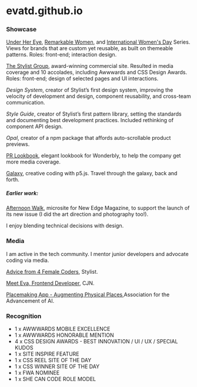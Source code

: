 # evatd.github.io

### Showcase 

[Under Her Eye](https://www.stylist.co.uk/series/under-her-eye), [Remarkable Women](https://www.stylist.co.uk/series/remarkable-women), and [International Women's Day](https://www.stylist.co.uk/series/international-womens-day) Series. Views for brands that are custom yet reusable, as built on themeable patterns. Roles: front-end; interaction design.

[The Stylist Group](https://www.thestylistgroup.com/), award-winning commercial site. Resulted in media coverage and 10 accolades, including Awwwards and CSS Design Awards. Roles: front-end; design of selected pages and UI interactions.

*Design System*, creator of Stylist’s first design system, improving the velocity of development and design, component reusability, and cross-team communication.

*Style Guide*, creator of Stylist’s first pattern library, setting the standards and documenting best development practices. Included rethinking of component API design.

*Opal*, creator of a npm  package that affords auto-scrollable product previews.

[PR Lookbook](https://pr.wonderbly.com/), elegant lookbook for Wonderbly, to help the company get more media coverage.

[Galaxy](https://evatd.github.io/galaxy/), creative coding with p5.js. Travel through the galaxy, back and forth.

##### Earlier work:
[Afternoon Walk](https://evatd.github.io/afternoon-walk/), microsite for New Edge Magazine, to support the launch of its new issue (I did the art direction and photography too!).
 
I enjoy blending technical decisions with design.

### Media

I am active in the tech community. I mentor junior developers and advocate coding via media.

[Advice from 4 Female Coders](https://www.stylist.co.uk/visible-women/women-in-tech-development-website-shortlist-media-gender-diversity/212864), Stylist.

[Meet Eva, Frontend Developer](https://clarisse-jn.com/meet-eva-front-end-developer-at-stylist-magazine/), CJN.

[Placemaking App - Augmenting Physical Places](https://www.aaai.org/ocs/index.php/ICWSM/ICWSM15/paper/viewFile/10650/10543),Association for the Advancement of AI.


### Recognition
- 1 x AWWWARDS MOBILE EXCELLENCE
- 1 x AWWWARDS HONORABLE MENTION
- 4 x CSS DESIGN AWARDS - BEST INNOVATION / UI / UX / SPECIAL KUDOS
- 1 x SITE INSPIRE FEATURE
- 1 x CSS REEL SITE OF THE DAY
- 1 x CSS WINNER SITE OF THE DAY
- 1 x FWA NOMINEE
- 1 x SHE CAN CODE ROLE MODEL
